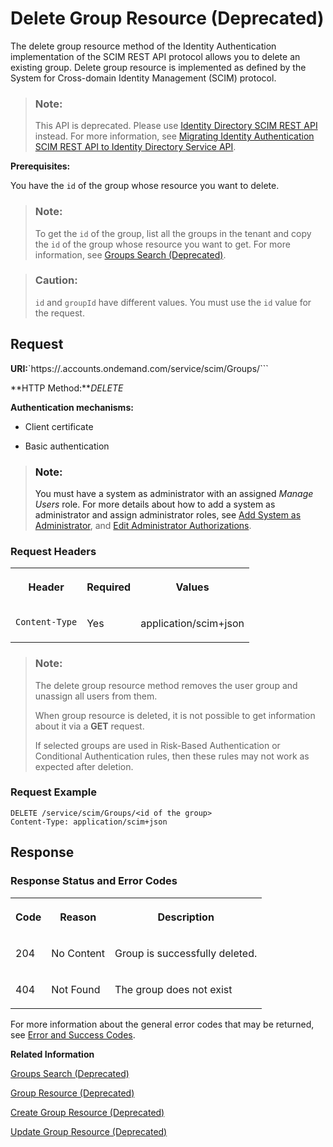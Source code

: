 <!-- loio41bb51961c274db18c82cc4182025a42 -->

# Delete Group Resource \(Deprecated\)

The delete group resource method of the Identity Authentication implementation of the SCIM REST API protocol allows you to delete an existing group. Delete group resource is implemented as defined by the System for Cross-domain Identity Management \(SCIM\) protocol.



> ### Note:  
> This API is deprecated. Please use [Identity Directory SCIM REST API](https://api.sap.com/api/IdDS_SCIM/overview) instead. For more information, see [Migrating Identity Authentication SCIM REST API to Identity Directory Service API](migrating-identity-authentication-scim-rest-api-to-identity-directory-service-api-106dbe0.md).



**Prerequisites:**

You have the `id` of the group whose resource you want to delete.

> ### Note:  
> To get the `id` of the group, list all the groups in the tenant and copy the `id` of the group whose resource you want to get. For more information, see [Groups Search \(Deprecated\)](groups-search-deprecated-77e6811.md).

> ### Caution:  
> `id` and `groupId` have different values. You must use the `id` value for the request.



<a name="loio41bb51961c274db18c82cc4182025a42__section_ckx_gsz_zcb"/>

## Request

**URI:**`https://<tenant ID>.accounts.ondemand.com/service/scim/Groups/<id of the group>```

**HTTP Method:***DELETE*

**Authentication mechanisms:**

-   Client certificate

-   Basic authentication


> ### Note:  
> You must have a system as administrator with an assigned *Manage Users* role. For more details about how to add a system as administrator and assign administrator roles, see [Add System as Administrator](../Operation-Guide/add-administrators-bbbdbdd.md#loiocefb742a36754b18bbe5c3503ac6d87c), and [Edit Administrator Authorizations](../Operation-Guide/edit-administrator-authorizations-86ee374.md).



### Request Headers


<table>
<tr>
<th valign="top">

Header



</th>
<th valign="top">

Required



</th>
<th valign="top">

Values



</th>
</tr>
<tr>
<td valign="top">

`Content-Type`



</td>
<td valign="top">

Yes



</td>
<td valign="top">

application/scim+json



</td>
</tr>
</table>



> ### Note:  
> The delete group resource method removes the user group and unassign all users from them.
> 
> When group resource is deleted, it is not possible to get information about it via a **GET** request.
> 
> If selected groups are used in Risk-Based Authentication or Conditional Authentication rules, then these rules may not work as expected after deletion.





### Request Example

```
DELETE /service/scim/Groups/<id of the group>
Content-Type: application/scim+json

```



## Response



### Response Status and Error Codes


<table>
<tr>
<th valign="top">

Code



</th>
<th valign="top">

Reason



</th>
<th valign="top">

Description



</th>
</tr>
<tr>
<td valign="top">

204



</td>
<td valign="top">

No Content



</td>
<td valign="top">

Group is successfully deleted.



</td>
</tr>
<tr>
<td valign="top">

404



</td>
<td valign="top">

Not Found



</td>
<td valign="top">

The group does not exist



</td>
</tr>
</table>

For more information about the general error codes that may be returned, see [Error and Success Codes](error-and-success-codes-7f87a75.md).



**Related Information**  


[Groups Search \(Deprecated\)](groups-search-deprecated-77e6811.md "The group search method of the Identity Authentication implementation of the SCIM REST API protocol allows you to perform a request for group search. Group search is implemented as defined by the System for Cross-domain Identity Management (SCIM) protocol.")

[Group Resource \(Deprecated\)](group-resource-deprecated-8c6ebd7.md "The group resource method of the Identity Authentication implementation of the SCIM REST API protocol provides information on a known group.")

[Create Group Resource \(Deprecated\)](create-group-resource-deprecated-a831c94.md "The create group resource method of the Identity Authentication implementation of the SCIM REST API protocol provides information on the creation of a user group.")

[Update Group Resource \(Deprecated\)](update-group-resource-deprecated-81ca50e.md "The update group method of the Identity Authentication implementation of the SCIM REST API protocol provides information on the update of an existing group. The method does not create a new group.")

